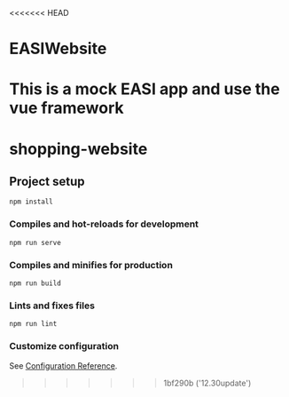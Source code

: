 <<<<<<< HEAD
# EASIWebsite
This is a mock EASI app and use the vue framework
=======
# shopping-website

## Project setup
```
npm install
```

### Compiles and hot-reloads for development
```
npm run serve
```

### Compiles and minifies for production
```
npm run build
```

### Lints and fixes files
```
npm run lint
```

### Customize configuration
See [Configuration Reference](https://cli.vuejs.org/config/).
>>>>>>> 1bf290b ('12.30update')
